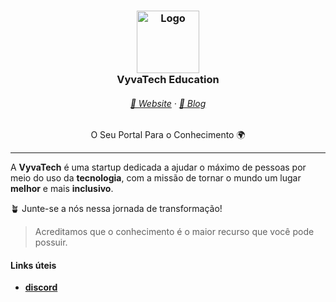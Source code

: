 <h3 align="center">
	<img src="https://imgur.com/e7BRG49.png" width="100" alt="Logo"/>
    <br/>
	VyvaTech Education
</h3>

<h6 align="center">
  <a href="https://education.vyva.tech">🏰 Website</a>
  ·
  <a href="https://blog.vyva.tech">📰 Blog</a>
</h6>

<p align="center">
  O Seu Portal Para o Conhecimento 🌍
</p>

<hr/>

A **VyvaTech** é uma startup dedicada a ajudar o máximo de pessoas por meio do uso da **tecnologia**, com a missão de tornar o mundo um lugar **melhor** e mais **inclusivo**.

🪴 Junte-se a nós nessa jornada de transformação!

>  Acreditamos que o conhecimento é o maior recurso que você pode possuir.

#### Links úteis

- [**discord**](https://discord.gg/VktkEVqN5X)
